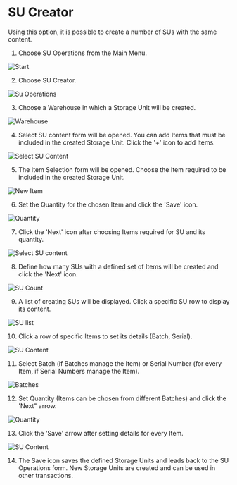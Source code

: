 # SU Creator

Using this option, it is possible to create a number of SUs with the same content.

1. Choose SU Operations from the Main Menu.

![Start](./media/SUOperations0.webp)

2. Choose SU Creator.

![Su Operations](./media/SUCreator2.webp)

3. Choose a Warehouse in which a Storage Unit will be created.

![Warehouse](./media/1Creator-WhseSel2.webp)

4. Select SU content form will be opened. You can add Items that must be included in the created Storage Unit. Click the '+' icon to add Items.

![Select SU Content](./media/2Creator2.webp)

5. The Item Selection form will be opened. Choose the Item required to be included in the created Storage Unit.

![New Item](./media/3Creator-NewItem2.webp)

6. Set the Quantity for the chosen Item and click the 'Save' icon.

![Quantity](./media/4Creator-Quantity2.webp)

7. Click the 'Next' icon after choosing Items required for SU and its quantity.

![Select SU content](./media/5Creator-SuCont2.webp)

8. Define how many SUs with a defined set of Items will be created and click the 'Next' icon.

![SU Count](./media/7Creator-SuCount2.webp)

9. A list of creating SUs will be displayed. Click a specific SU row to display its content.

![SU list](./media/Creator-SUList2.webp)

10. Click a row of specific Items to set its details (Batch, Serial).

![SU Content](./media/SUCont-12.webp)

11. Select Batch (if Batches manage the Item) or Serial Number (for every Item, if Serial Numbers manage the Item).

![Batches](./media/SUCont-22.webp)

12. Set Quantity (Items can be chosen from different Batches) and click the 'Next" arrow.

![Quantity](./media/SUCont-32.webp)

13. Click the 'Save' arrow after setting details for every Item.

![SU Content](./media/SUCont-42.webp)

14. The Save icon saves the defined Storage Units and leads back to the SU Operations form. New Storage Units are created and can be used in other transactions.
